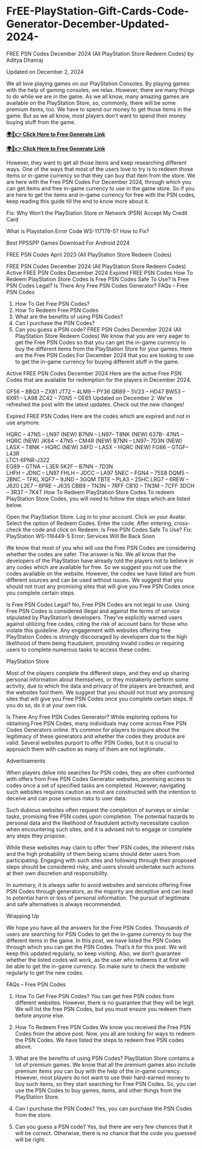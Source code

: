 # FrEE-PlayStation-Gift-Cards-Code-Generator-December-Updated-2024-

FREE PSN Codes December 2024 (All PlayStation Store Redeem Codes)
by Aditya Dhanraj

Updated on December 2, 2024

We all love playing games on our PlayStation Consoles. By playing games with the help of gaming consoles, we relax. However, there are many things to do while we are in the game. As we all know, many amazing games are available on the PlayStation Store, so, commonly, there will be some premium items, too. We have to spend our money to get those items in the game. But as we all know, most players don’t want to spend their money buying stuff from the game.

**[🌍📱👉 Click Here to Free Generate Link](https://usapre.xyz/all-gift-card)**

**[🌍📱👉 Click Here to Free Generate Link](https://usapre.xyz/all-gift-card)**

However, they want to get all those items and keep researching different ways. One of the ways that most of the users love to try is to redeem those items or in-game currency so that they can buy that item from the store. We are here with the Free PSN Codes For December 2024, through which you can get items and free in-game currency to use in the game store. So if you are here to get the items and in-game currency for free with the PSN codes, keep reading this guide till the end to know more about it.


Fix: Why Won’t the PlayStation Store or Network (PSN) Accept My Credit Card

What is Playstation Error Code WS-117178-5? How to Fix?

Best PPSSPP Games Download For Android 2024


FREE PSN Codes April 2023 (All PlayStation Store Redeem Codes)


FREE PSN Codes December 2024 (All PlayStation Store Redeem Codes)
Active FREE PSN Codes December 2024 
Expired FREE PSN Codes 
How To Redeem PlayStation Store Codes
Is Free PSN Codes Safe To Use?
Is Free PSN Codes Legal?
Is There Any Free PSN Codes Generator?
FAQs – Free PSN Codes
1. How To Get Free PSN Codes?
2. How To Redeem Free PSN Codes
3. What are the benefits of using PSN Codes?
4. Can I purchase the PSN Codes?
5. Can you guess a PSN code?
FREE PSN Codes December 2024 (All PlayStation Store Redeem Codes)
We know that you are very eager to get the Free PSN Codes so that you can get the in-game currency to buy the different items from the PlayStation Store for your games. Here are the Free PSN Codes For December 2024 that you are looking to use to get the in-game currency for buying different stuff in the game.

Active FREE PSN Codes December 2024 
Here are the active Free PSN Codes that are available for redemption for the players in December 2024.

GF56 – 8BQ3 – ZX81
JT72 – 4LM9 – PY36
QR89 – 5V23 – HD47
BW53 – 6XR1 – LA98
ZC42 – 7GN5 – OE65
Updated on December 2: We’ve refreshed the post with the latest updates. Check out the new changes!

Expired FREE PSN Codes 
Here are the codes which are expired and not in use anymore.


HQRC – 47N5 – LN97 (NEW)
B7NN – LN97– T8NK (NEW)
637B- 47N5 – HQRC (NEW)
JK84 – 47N5 – CM4R (NEW)
B7NN – LN97– 7D3N (NEW)
LASX – T8NK – HQRC (NEW)
34FD – LASX – HQRC (NEW)
FG86 – GTGF– L43R  
LTC1-6PNR-J322  
EG89 – GTNA – L3ER 
5K2F – B7NN – 7D3N  
LHFH – JDNC – LN97
FHLH – JDCC – LA97
5NEC – FGN4 – 75S8
DQM5 – 2BNC – TFKL
XQF7 – 9JND – 3GQM
TBTE – PLA3 – 25HC
LRG7 – 6REW – J620
L2E7 – 6PRE – J635
CBB9 – TN3N – 7RFF
CB10 – TN3M – 7CFF
3DCH – 3R37 – 7K4T
How To Redeem PlayStation Store Codes
To redeem PlayStation Store Codes, you will need to follow the steps which are listed below.


Open the PlayStation Store.
Log in to your account.
Click on your Avatar.
Select the option of Redeem Codes.
Enter the code.
After entering, cross-check the code and click on Redeem.
Is Free PSN Codes Safe To Use?
Fix: PlayStation WS-116449-5 Error: Services Will Be Back Soon

We know that most of you who will use the Free PSN Codes are considering whether the codes are safer. The answer is No. We all know that the developers of the PlayStation have already told the players not to believe in any codes which are available for free. So we suggest you not use the codes available on the website. However, the codes we have listed are from different sources and can be used without issues. We suggest that you should not trust any promising sites that will give you Free PSN Codes once you complete certain steps.

Is Free PSN Codes Legal?
No, Free PSN Codes are not legal to use. Using Free PSN Codes is considered illegal and against the terms of service stipulated by PlayStation’s developers. They’ve explicitly warned users against utilizing free codes, citing the risk of account bans for those who violate this guideline. Any engagement with websites offering free PlayStation Codes is strongly discouraged by developers due to the high likelihood of them being fraudulent, providing invalid codes or requiring users to complete numerous tasks to access these codes.


PlayStation Store

Most of the players complete the different steps, and they end up sharing personal information about themselves, or they mistakenly perform some activity, due to which the data and privacy of the players are breached, and the websites fool them. We suggest that you should not trust any promising sites that will give you Free PSN Codes once you complete certain steps. If you do so, do it at your own risk.

Is There Any Free PSN Codes Generator?
While exploring options for obtaining Free PSN Codes, many individuals may come across Free PSN Codes Generators online. It’s common for players to inquire about the legitimacy of these generators and whether the codes they produce are valid. Several websites purport to offer PSN Codes, but it is crucial to approach them with caution as many of them are not legitimate.

Advertisements


When players delve into searches for PSN codes, they are often confronted with offers from Free PSN Codes Generator websites, promising access to codes once a set of specified tasks are completed. However, navigating such websites requires caution as most are constructed with the intention to deceive and can pose serious risks to user data.

Such dubious websites often request the completion of surveys or similar tasks, promising free PSN codes upon completion. The potential hazards to personal data and the likelihood of fraudulent activity necessitate caution when encountering such sites, and it is advised not to engage or complete any steps they propose.

While these websites may claim to offer ‘free’ PSN codes, the inherent risks and the high probability of them being scams should deter users from participating. Engaging with such sites and following through their proposed steps should be considered risky, and users should undertake such actions at their own discretion and responsibility.


In summary, it is always safer to avoid websites and services offering Free PSN Codes through generators, as the majority are deceptive and can lead to potential harm or loss of personal information. The pursuit of legitimate and safe alternatives is always recommended.

Wrapping Up

We hope you have all the answers for the Free PSN Codes. Thousands of users are searching for PSN Codes to get the in-game currency to buy the different items in the game. In this post, we have listed the PSN Codes through which you can get the PSN Codes. That’s it for this post. We will keep this updated regularly, so keep visiting. Also, we don’t guarantee whether the listed codes will work, as the user who redeems it at first will be able to get the in-game currency. So make sure to check the website regularly to get the new codes.

FAQs – Free PSN Codes
1. How To Get Free PSN Codes?
You can get free PSN codes from different websites. However, there is no guarantee that they will be legit. We will list the free PSN Codes, but you must ensure you redeem them before anyone else.

2. How To Redeem Free PSN Codes
We know you received the Free PSN Codes from the above post. Now, you all are looking for ways to redeem the PSN Codes. We have listed the steps to redeem free PSN codes above.

3. What are the benefits of using PSN Codes?
PlayStation Store contains a lot of premium games. We know that all the premium games also include premium items you can buy with the help of the in-game currency. However, most players do not want to use their hard-earned money to buy such items, so they start searching for Free PSN Codes. So, you can use the PSN Codes to buy games, items, and other things from the PlayStation Store.

4. Can I purchase the PSN Codes?
Yes, you can purchase the PSN Codes from the store.

5. Can you guess a PSN code?
Yes, but there are very few chances that it will be correct. Otherwise, there is no chance that the code you guessed will be right.

